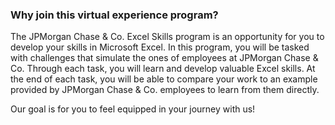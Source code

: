 <h3>Why join this virtual experience program?</h3>

The JPMorgan Chase & Co. Excel Skills program is an opportunity for you to develop your skills in Microsoft Excel. In this program, you will be tasked with 
challenges that simulate the ones of employees at JPMorgan Chase & Co. Through each task, you will learn and develop valuable Excel skills. At the end of 
each task, you will be able to compare your work to an example provided by JPMorgan Chase & Co. employees to learn from them directly. 

Our goal is for you to feel equipped in your journey with us!
